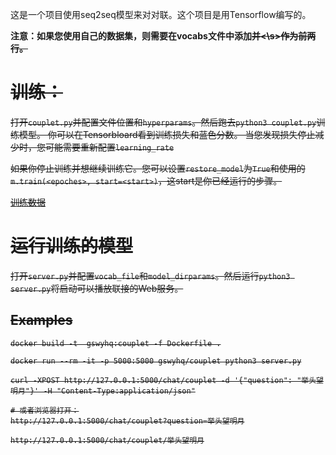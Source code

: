 
这是一个项目使用seq2seq模型来对对联。这个项目是用Tensorflow编写的。


**注意：如果您使用自己的数据集，则需要在vocabs文件中添加<s>并<\s>作为前两行。**

# 训练：
打开`couplet.py`并配置文件位置和`hyperparams`。然后跑去`python3 couplet.py`训练模型。
你可以在Tensorbloard看到训练损失和蓝色分数。
当您发现损失停止减少时，您可能需要重新配置`learning_rate`

如果你停止训练并想继续训练它。您可以设置`restore_model`为`True`和使用的`m.train(<epoches>, start=<start>)`，这start是你已经运行的步骤。

[训练数据](https://github.com/wb14123/couplet-dataset)

# 运行训练的模型
打开`server.py`并配置`vocab_file`和`model_dirparams`。然后运行`python3 server.py`将启动可以播放联接的Web服务。


Examples
--------
```shell
docker build -t  gswyhq:couplet -f Dockerfile .

docker run --rm -it -p 5000:5000 gswyhq/couplet python3 server.py

curl -XPOST http://127.0.0.1:5000/chat/couplet -d '{"question": "举头望明月"}' -H "Content-Type:application/json"

# 或者浏览器打开：
http://127.0.0.1:5000/chat/couplet?question=举头望明月

http://127.0.0.1:5000/chat/couplet/举头望明月
```